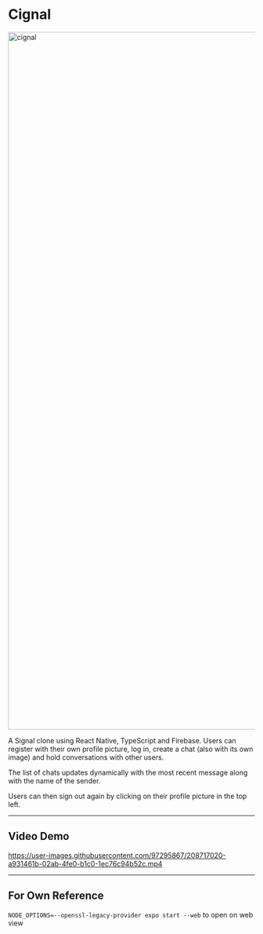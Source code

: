 # Cignal

<img width="1422" alt="cignal" src="https://user-images.githubusercontent.com/97295867/208717553-faa34426-a49c-437d-bbcb-70773dc34d03.png">

A Signal clone using React Native, TypeScript and Firebase. Users can register with their own profile picture, log in, create a chat (also with its own image) and hold conversations with other users.

The list of chats updates dynamically with the most recent message along with the name of the sender.

Users can then sign out again by clicking on their profile picture in the top left.

---

## Video Demo

https://user-images.githubusercontent.com/97295867/208717020-a931461b-02ab-4fe0-b1c0-1ec76c94b52c.mp4

---

## For Own Reference

`NODE_OPTIONS=--openssl-legacy-provider expo start --web` to open on web view

